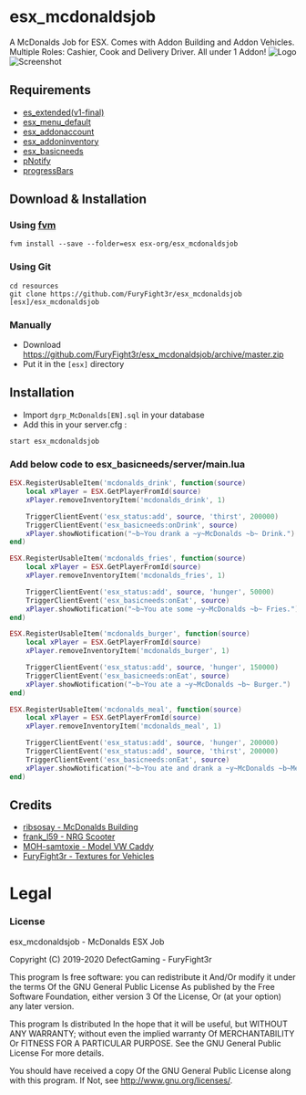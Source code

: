 # esx_mcdonaldsjob
A McDonalds Job for ESX. 
Comes with Addon Building and Addon Vehicles.
Multiple Roles: Cashier, Cook and Delivery Driver.
All under 1 Addon!
![Logo](https://i.imgur.com/dA1Qe1d.png)
![Screenshot](https://i.imgur.com/0q6YWkF.jpg)

## Requirements
- [es_extended(v1-final)](https://github.com/ESX-Org/es_extended/tree/v1-final)
- [esx_menu_default](https://github.com/ESX-Org/esx_menu_default)
- [esx_addonaccount](https://github.com/ESX-Org/esx_addonaccount)
- [esx_addoninventory](https://github.com/ESX-Org/esx_addoninventory)
- [esx_basicneeds](https://github.com/ESX-Org/esx_basicneeds)
- [pNotify](https://github.com/Nick78111/pNotify)
- [progressBars](https://github.com/EthanPeacock/progressBars)

## Download & Installation

### Using [fvm](https://github.com/qlaffont/fvm-installer)
```
fvm install --save --folder=esx esx-org/esx_mcdonaldsjob
```

### Using Git
```
cd resources
git clone https://github.com/FuryFight3r/esx_mcdonaldsjob [esx]/esx_mcdonaldsjob
```

### Manually
- Download https://github.com/FuryFight3r/esx_mcdonaldsjob/archive/master.zip
- Put it in the `[esx]` directory


## Installation
- Import `dgrp_McDonalds[EN].sql` in your database
- Add this in your server.cfg :

```
start esx_mcdonaldsjob
```

### Add below code to esx_basicneeds/server/main.lua

```lua
ESX.RegisterUsableItem('mcdonalds_drink', function(source)
	local xPlayer = ESX.GetPlayerFromId(source)
	xPlayer.removeInventoryItem('mcdonalds_drink', 1)

	TriggerClientEvent('esx_status:add', source, 'thirst', 200000)
	TriggerClientEvent('esx_basicneeds:onDrink', source)
	xPlayer.showNotification("~b~You drank a ~y~McDonalds ~b~ Drink.")
end)

ESX.RegisterUsableItem('mcdonalds_fries', function(source)
	local xPlayer = ESX.GetPlayerFromId(source)
	xPlayer.removeInventoryItem('mcdonalds_fries', 1)

	TriggerClientEvent('esx_status:add', source, 'hunger', 50000)
	TriggerClientEvent('esx_basicneeds:onEat', source)
	xPlayer.showNotification("~b~You ate some ~y~McDonalds ~b~ Fries.")
end)

ESX.RegisterUsableItem('mcdonalds_burger', function(source)
	local xPlayer = ESX.GetPlayerFromId(source)
	xPlayer.removeInventoryItem('mcdonalds_burger', 1)

	TriggerClientEvent('esx_status:add', source, 'hunger', 150000)
	TriggerClientEvent('esx_basicneeds:onEat', source)
	xPlayer.showNotification("~b~You ate a ~y~McDonalds ~b~ Burger.")
end)

ESX.RegisterUsableItem('mcdonalds_meal', function(source)
	local xPlayer = ESX.GetPlayerFromId(source)
	xPlayer.removeInventoryItem('mcdonalds_meal', 1)

	TriggerClientEvent('esx_status:add', source, 'hunger', 200000)
	TriggerClientEvent('esx_status:add', source, 'thirst', 200000)
	TriggerClientEvent('esx_basicneeds:onEat', source)
	xPlayer.showNotification("~b~You ate and drank a ~y~McDonalds ~b~Meal.")
end)

```

## Credits

- [ribsosay - McDonalds Building](https://www.gta5-mods.com/maps/mcdonalds-building-with-interior-and-drive-through-v-0-01)
- [frank_l59 - NRG Scooter](https://www.gta5-mods.com/vehicles/nrg-mc3)
- [MOH-samtoxie - Model VW Caddy](https://www.gta5-mods.com/vehicles/addon-volkswagen-caddy-pizza-delivery-danish-dansk)
- [FuryFight3r - Textures for Vehicles](https://github.com/FuryFight3r/)


# Legal
### License
esx_mcdonaldsjob - McDonalds ESX Job

Copyright (C) 2019-2020 DefectGaming - FuryFight3r

This program Is free software: you can redistribute it And/Or modify it under the terms Of the GNU General Public License As published by the Free Software Foundation, either version 3 Of the License, Or (at your option) any later version.

This program Is distributed In the hope that it will be useful, but WITHOUT ANY WARRANTY; without even the implied warranty Of MERCHANTABILITY Or FITNESS FOR A PARTICULAR PURPOSE. See the GNU General Public License For more details.

You should have received a copy Of the GNU General Public License along with this program. If Not, see http://www.gnu.org/licenses/.
